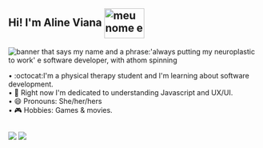## Hi! I'm Aline Viana <img align="center" alt="meu nome e uma frase:'always putting my neuroplastic to work' e software developer, com atomo girando" height="60" width="80" src="https://media.tenor.com/images/63b15c284439d44932f388e5d8ccc655/tenor.gif">


<img align="center" alt="banner that says my name and a phrase:'always putting my neuroplastic to work' e software developer, with athom spinning" src="https://github.com/linefmv/linefmv/blob/main/Purple%20Birthday%20Email%20Header.gif?raw=true"> 

• :octocat:I'm a physical therapy student and I'm learning about software development. <br>
• :rainbow: Right now I'm dedicated to understanding Javascript and UX/UI. <br>
• 😄 Pronouns: She/her/hers <br>
• :video_game: Hobbies: Games & movies.


##

<div>
  <a href = "mailto:contato@alinemacielviana018@gmail"><img src="https://img.shields.io/badge/-Gmail-%23333?logo=gmail&logoColor=white" target="_blank"></a>
  <a href="https://www.linkedin.com/in/viana-aline/" target="_blank" rel="noopener"><img src="https://img.shields.io/badge/-LinkedIn-%230077B5?logo=linkedin&logoColor=white"></a>
  </div>
